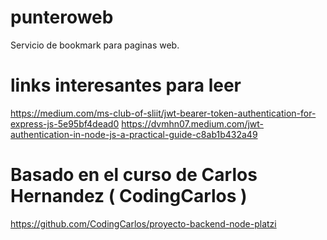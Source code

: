 # punteroweb
Servicio de bookmark para paginas web.

# links interesantes para leer
https://medium.com/ms-club-of-sliit/jwt-bearer-token-authentication-for-express-js-5e95bf4dead0
https://dvmhn07.medium.com/jwt-authentication-in-node-js-a-practical-guide-c8ab1b432a49

# Basado en el curso de Carlos Hernandez ( CodingCarlos )
https://github.com/CodingCarlos/proyecto-backend-node-platzi
